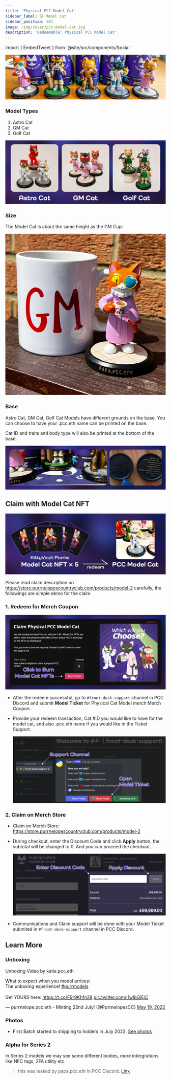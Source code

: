 ```yaml
---
title: 'Physical PCC Model Cat'
sidebar_label: 😼 Model Cat
sidebar_position: 801
image: /img/cover/pcc-model-cat.jpg
description: 'Redeemable: Physical PCC Model Cat'
---
```


import { EmbedTweet } from '@site/src/components/Social'

![](assets/pcc-model-cat/pcc-model-cat.jpg)

### Model Types

1. Astro Cat
1. GM Cat
1. Golf Cat

![](assets/pcc-model-cat/pcc-model-cat-types.jpg)

### Size

The Model Cat is about the same height as the GM Cup:

![](assets/pcc-model-cat/pcc-model-cat-gm-cup.jpg)

### Base

Astro Cat, GM Cat, Golf Cat Models have different grounds on the base. You can choose to have your .pcc.eth name can be printed on the base.

Cat ID and traits and body type will also be printed at the bottom of the base.

![](assets/pcc-model-cat/pcc-model-cat-base.jpg)

## Claim with Model Cat NFT

![](assets/pcc-model-cat/pcc-model-cat-purrks-redeem.jpg)

Please read claim description on https://store.purrnelopescountryclub.com/products/model-2 carefully, the followings are simple demo for the claim.

### 1. Redeem for Merch Coupon

<!-- - 5 [Model Cat NFTs](../collections/kittyvault-purrks/3-model-cat.md) will be required to redeem 1 coupon for 1 Physical Cat Model.
- Burn your Model Cat NFTs for Merch Coupon: https://www.purrnelopescountryclub.com/purrks -->

  ![](assets/pcc-model-cat/pcc-model-cat-burn.jpg)

- After the redeem successful, go to `#front-desk-support` channel in PCC Discord and submit **Model Ticket** for Physical Cat Model merch Merch Coupon.
- Provide your redeem transaction, Cat #ID you would like to have for the model cat, and also .pcc.eth name if you would like in the Ticket Support.

  ![](assets/pcc-model-cat/pcc-model-cat-ticket.jpg)

### 2. Claim on Merch Store

- Claim on Merch Store: https://store.purrnelopescountryclub.com/products/model-2
- During checkout, enter the Discount Code and click **Apply** button, the subtotal will be changed to 0. And you can proceed the checkout.

  ![](assets/pcc-model-cat/pcc-model-cat-discount-code.jpg)

- Communications and Claim support will be done with your Model Ticket submited in `#front-desk-support` channel in PCC Discord.

## Learn More

### Unboxing

Unboxing Video by katie.pcc.eth

<EmbedTweet>
  <p lang="en" dir="ltr">
    What to expect when you model arrives: <br />The unboxing experience!
    <a
      href="https://twitter.com/hashtag/purrmodels?src=hash&amp;ref_src=twsrc%5Etfw"
      >#purrmodels</a
    >
    <br /><br />Get YOURS here:
    <a href="https://t.co/F9r9Khfn28">https://t.co/F9r9Khfn28</a>
    <a href="https://t.co/l1wlbQjEjC">pic.twitter.com/l1wlbQjEjC</a>
  </p>
  &mdash; purrnelope.pcc.eth - Minting 22nd July! (@PurrnelopesCC)
  <a
    href="https://twitter.com/PurrnelopesCC/status/1527287961968050176?ref_src=twsrc%5Etfw"
    >May 19, 2022</a
  >
</EmbedTweet>

### Photos

- First Batch started to shipping to holders in July 2022. [See photos](/welovethepurrs/2022/model-cat-batch-1)

### Alpha for Series 2

In Series 2 models we may see some different bodies, more intergrations like NFC tags, 2FA utility etc.

> this was leaked by papa.pcc.eth in PCC Discord. [Link](https://discord.com/channels/856877590592749598/859391274489741343/976862704763568178)
